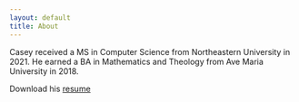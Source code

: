 ```yaml
---
layout: default
title: About
---
```


Casey received a MS in Computer Science from Northeastern University in 2021.
He earned a BA in Mathematics and Theology from Ave Maria University in 2018.

Download his [resume](/assets/resume.pdf)